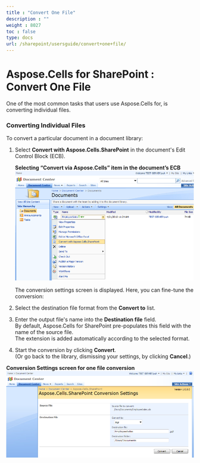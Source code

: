 ```yaml
---
title : "Convert One File" 
description : "" 
weight : 8027 
toc : false
type: docs
url: /sharepoint/usersguide/convert+one+file/
---
```


# Aspose.Cells for SharePoint : Convert One File


One of the most common tasks that users use Aspose.Cells for, is converting individual files.

### Converting Individual Files

To convert a particular document in a document library:

1.  Select **Convert with Aspose.Cells.SharePoint** in the document's Edit Control Block (ECB).  
      
    **Selecting “Convert via Aspose.Cells” item in the document’s ECB**  
    ![image](6488114.png)  
      
    The conversion settings screen is displayed. Here, you can fine-tune the conversion:
2.  Select the destination file format from the **Convert to** list.
3.  Enter the output file's name into the **Destination file** field.  
    By default, Aspose.Cells for SharePoint pre-populates this field with the name of the source file.  
    The extension is added automatically according to the selected format.
4.  Start the conversion by clicking **Convert**.  
    (Or go back to the library, dismissing your settings, by clicking **Cancel**.)

**Conversion Settings screen for one file conversion**  
![image](6488117.png)

